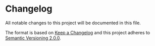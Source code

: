 # Changelog
All notable changes to this project will be documented in this file.

The format is based on [Keep a Changelog][1] and this project adheres to
[Semantic Versioning 2.0.0][2].


[1]: https://keepachangelog.com/en/1.0.0/
[2]: https://semver.org/
